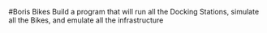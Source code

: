 #Boris Bikes
Build a program that will run all the Docking Stations, simulate all the Bikes, and emulate all the infrastructure
